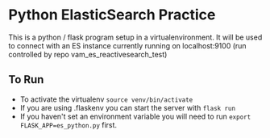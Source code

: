 Python ElasticSearch Practice
===

This is a python / flask program setup in a virtualenvironment.
It will be used to connect with an ES instance currently running on localhost:9100 (run controlled by repo vam_es_reactivesearch_test)

To Run
---

- To activate the virtualenv `source venv/bin/activate`
- If you are using .flaskenv you can start the server with `flask run`
- If you haven't set an environment variable you will need to run `export FLASK_APP=es_python.py` first.
